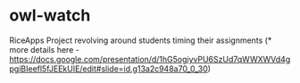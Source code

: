 # owl-watch



RiceApps Project revolving around students timing their assignments
(* more details here - https://docs.google.com/presentation/d/1hG5ogiyvPU6SzUd7qWWXWVd4gpgiBIeefl5fJEEkUIE/edit#slide=id.g13a2c948a70_0_30) 
